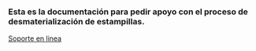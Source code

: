 ### Esta es la documentación para pedir apoyo con el proceso de desmaterialización de estampillas.

[Soporte en linea](https://www.colombiacompra.gov.co/soporte/formulario-de-soporte)

